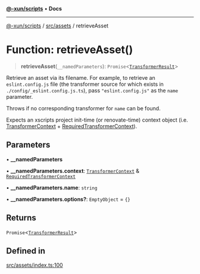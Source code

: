 [**@-xun/scripts**](../../../README.md) • **Docs**

***

[@-xun/scripts](../../../README.md) / [src/assets](../README.md) / retrieveAsset

# Function: retrieveAsset()

> **retrieveAsset**(`__namedParameters`): `Promise`\<[`TransformerResult`](../type-aliases/TransformerResult.md)\>

Retrieve an asset via its filename. For example, to retrieve an
`eslint.config.js` file (the transformer source for which exists in
`./config/_eslint.config.js.ts`), pass `"eslint.config.js"` as the `name`
parameter.

Throws if no corresponding transformer for `name` can be found.

Expects an xscripts project init-time (or renovate-time) context object (i.e.
[TransformerContext](../type-aliases/TransformerContext.md) + [RequiredTransformerContext](../type-aliases/RequiredTransformerContext.md)).

## Parameters

• **\_\_namedParameters**

• **\_\_namedParameters.context**: [`TransformerContext`](../type-aliases/TransformerContext.md) & [`RequiredTransformerContext`](../type-aliases/RequiredTransformerContext.md)

• **\_\_namedParameters.name**: `string`

• **\_\_namedParameters.options?**: `EmptyObject` = `{}`

## Returns

`Promise`\<[`TransformerResult`](../type-aliases/TransformerResult.md)\>

## Defined in

[src/assets/index.ts:100](https://github.com/Xunnamius/xscripts/blob/57333eb95500d47b37fb5be30901f27ce55d7211/src/assets/index.ts#L100)
